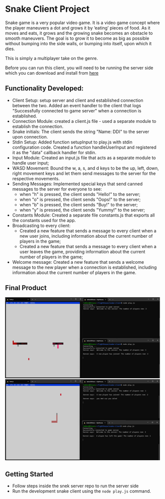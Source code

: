 # Snake Client Project

Snake game is a very popular video game. It is a video game concept where the player maneuvers a dot and grows it by ‘eating’ pieces of food. As it moves and eats, it grows and the growing snake becomes an obstacle to smooth maneuvers. The goal is to grow it to become as big as possible without bumping into the side walls, or bumping into itself, upon which it dies.

This is simply a multiplayer take on the genre.

Before you can run this client, you will need to be running the server side which you can download and install from [here](https://github.com/D-Dinara/snek-multiplayer/)

## Functionality Developed:
* Client Setup:	setup server and client and established connection
between the two. Added an event handler to the client that logs "Successfully connected to game server" when a connection is established.
* Connection Module: created a client.js file - used a separate module
to establish the connection.
* Snake initials: The client sends the string "Name: DDI" to the server upon connection. 
* Stdin Setup:	Added function setupInput to play.js with stdin
configuration code. Created a function handleUserInput and registered it as the "data" callback handler for stdin.
* Input Module:	Created an input.js file that acts as a separate module
to handle user input; 
* WASD Movement:	Bound the w, a, s, and d keys to be the up, left, down, right movement keys and let them send messages to the server for the respective movements.
* Sending Messages: Implemented special keys that send canned messages to the server for everyone to see:
  * when "h" is pressed, the client sends "Hello!" to the server;
  * when "o" is pressed, the client sends "Oops!" to the server;
  * when "b" is pressed, the client sends "Buy!" to the server;
  * when "y" is pressed, the client sends "Yummy!" to the server;
* Constants Module: Created a separate file constants.js that exports all the constants used for the app.
* Broadcasting to every client:	
  * Created a new feature that sends a message to every client when a new user joins, including information about the current number of players in the game;
  * Created a new feature that sends a message to every client when a  user leaves the game, providing information about the current number of players in the game;
* Welcome message: Created a new feature that sends a welcome message to the new player when a connection is established, including information about the current number of players in the game.

## Final Product

!["The game with two players connected"](image-1.png)
!["The game when one player left the game"](image-2.png)


## Getting Started

- Follow steps inside the snek server repo to run the server side
- Run the development snake client using the `node play.js` command.